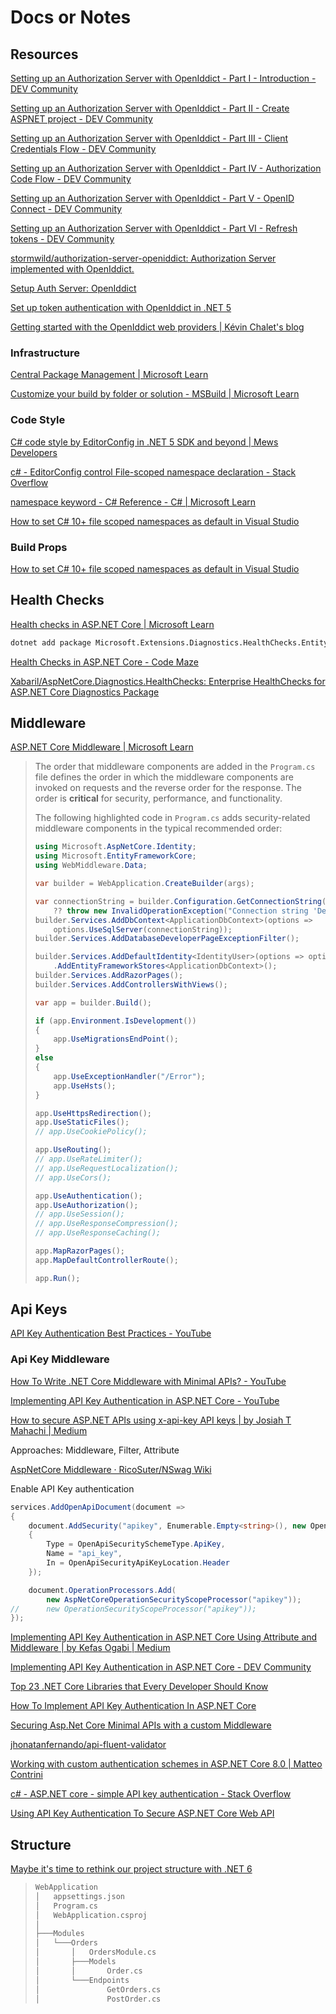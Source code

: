 # Docs or Notes

## Resources

[Setting up an Authorization Server with OpenIddict - Part I - Introduction - DEV Community](https://dev.to/robinvanderknaap/setting-up-an-authorization-server-with-openiddict-part-i-introduction-4jid)

[Setting up an Authorization Server with OpenIddict - Part II - Create ASPNET project - DEV Community](https://dev.to/robinvanderknaap/setting-up-an-authorization-server-with-openiddict-part-ii-create-aspnet-project-4949)

[Setting up an Authorization Server with OpenIddict - Part III - Client Credentials Flow - DEV Community](https://dev.to/robinvanderknaap/setting-up-an-authorization-server-with-openiddict-part-iii-client-credentials-flow-55lp)

[Setting up an Authorization Server with OpenIddict - Part IV - Authorization Code Flow - DEV Community](https://dev.to/robinvanderknaap/setting-up-an-authorization-server-with-openiddict-part-iv-authorization-code-flow-3eh8)

[Setting up an Authorization Server with OpenIddict - Part V - OpenID Connect - DEV Community](https://dev.to/robinvanderknaap/setting-up-an-authorization-server-with-openiddict-part-v-openid-connect-a8j)

[Setting up an Authorization Server with OpenIddict - Part VI - Refresh tokens - DEV Community](https://dev.to/robinvanderknaap/setting-up-an-authorization-server-with-openiddict-part-vi-refresh-tokens-5669)

[stormwild/authorization-server-openiddict: Authorization Server implemented with OpenIddict.](https://github.com/stormwild/authorization-server-openiddict)

[Setup Auth Server: OpenIddict](https://chat.openai.com/share/f7281293-5d99-4365-b08f-e29357f494d5)

[Set up token authentication with OpenIddict in .NET 5](https://nwb.one/blog/openid-connect-dotnet-5)

[Getting started with the OpenIddict web providers | Kévin Chalet's blog](https://kevinchalet.com/2022/12/16/getting-started-with-the-openiddict-web-providers/)

### Infrastructure

[Central Package Management | Microsoft Learn](https://learn.microsoft.com/en-us/nuget/consume-packages/central-package-management)

[Customize your build by folder or solution - MSBuild | Microsoft Learn](https://learn.microsoft.com/en-us/visualstudio/msbuild/customize-by-directory?view=vs-2022)

### Code Style

[C# code style by EditorConfig in .NET 5 SDK and beyond | Mews Developers](https://developers.mews.com/c-code-style-by-editorconfig-in-net-5-sdk-and-beyond/)

[c# - EditorConfig control File-scoped namespace declaration - Stack Overflow](https://stackoverflow.com/questions/69486362/editorconfig-control-file-scoped-namespace-declaration)

[namespace keyword - C# Reference - C# | Microsoft Learn](https://learn.microsoft.com/en-us/dotnet/csharp/language-reference/keywords/namespace)

[How to set C# 10+ file scoped namespaces as default in Visual Studio](https://davecallan.com/set-file-scoped-namespaces-default-dotnet6-visual-studio/)

### Build Props

[How to set C# 10+ file scoped namespaces as default in Visual Studio](https://davecallan.com/set-file-scoped-namespaces-default-dotnet6-visual-studio/)

## Health Checks

[Health checks in ASP.NET Core | Microsoft Learn](https://learn.microsoft.com/en-us/aspnet/core/host-and-deploy/health-checks?view=aspnetcore-8.0)

```bash
dotnet add package Microsoft.Extensions.Diagnostics.HealthChecks.EntityFrameworkCore --version 8.0.3
```

[Health Checks in ASP.NET Core - Code Maze](https://code-maze.com/health-checks-aspnetcore/)

[Xabaril/AspNetCore.Diagnostics.HealthChecks: Enterprise HealthChecks for ASP.NET Core Diagnostics Package](https://github.com/Xabaril/AspNetCore.Diagnostics.HealthChecks)

## Middleware

[ASP.NET Core Middleware | Microsoft Learn](https://learn.microsoft.com/en-us/aspnet/core/fundamentals/middleware/?view=aspnetcore-8.0)

> The order that middleware components are added in the `Program.cs` file defines the order in which the middleware components are invoked on requests and the reverse order for the response. The order is **critical** for security, performance, and functionality.
>
> The following highlighted code in `Program.cs` adds security-related middleware components in the typical recommended order:
>
> ```csharp
> using Microsoft.AspNetCore.Identity;
> using Microsoft.EntityFrameworkCore;
> using WebMiddleware.Data;
> 
> var builder = WebApplication.CreateBuilder(args);
> 
> var connectionString = builder.Configuration.GetConnectionString("DefaultConnection")
>     ?? throw new InvalidOperationException("Connection string 'DefaultConnection' not found.");
> builder.Services.AddDbContext<ApplicationDbContext>(options =>
>     options.UseSqlServer(connectionString));
> builder.Services.AddDatabaseDeveloperPageExceptionFilter();
> 
> builder.Services.AddDefaultIdentity<IdentityUser>(options => options.SignIn.RequireConfirmedAccount = true)
>     .AddEntityFrameworkStores<ApplicationDbContext>();
> builder.Services.AddRazorPages();
> builder.Services.AddControllersWithViews();
> 
> var app = builder.Build();
> 
> if (app.Environment.IsDevelopment())
> {
>     app.UseMigrationsEndPoint();
> }
> else
> {
>     app.UseExceptionHandler("/Error");
>     app.UseHsts();
> }
> 
> app.UseHttpsRedirection();
> app.UseStaticFiles();
> // app.UseCookiePolicy();
> 
> app.UseRouting();
> // app.UseRateLimiter();
> // app.UseRequestLocalization();
> // app.UseCors();
> 
> app.UseAuthentication();
> app.UseAuthorization();
> // app.UseSession();
> // app.UseResponseCompression();
> // app.UseResponseCaching();
> 
> app.MapRazorPages();
> app.MapDefaultControllerRoute();
> 
> app.Run();
> ```

## Api Keys

[API Key Authentication Best Practices - YouTube](https://www.youtube.com/watch?v=ooyOmiczY1g)

### Api Key Middleware

[How To Write .NET Core Middleware with Minimal APIs? - YouTube](https://www.youtube.com/watch?v=yZ7ioK2yeXc)

[Implementing API Key Authentication in ASP.NET Core - YouTube](https://www.youtube.com/watch?v=GrJJXixjR8M)

[How to secure ASP.NET APIs using x-api-key API keys | by Josiah T Mahachi | Medium](https://medium.com/@josiahmahachi/secure-asp-net-apis-using-x-api-key-api-keys-62d63b2b9fb0)

Approaches: Middleware, Filter, Attribute

[AspNetCore Middleware · RicoSuter/NSwag Wiki](https://github.com/RicoSuter/NSwag/wiki/AspNetCore-Middleware#enable-api-key-authorization)

Enable API Key authentication

```csharp
services.AddOpenApiDocument(document => 
{
    document.AddSecurity("apikey", Enumerable.Empty<string>(), new OpenApiSecurityScheme
    {
        Type = OpenApiSecuritySchemeType.ApiKey,
        Name = "api_key",
        In = OpenApiSecurityApiKeyLocation.Header
    });

    document.OperationProcessors.Add(
        new AspNetCoreOperationSecurityScopeProcessor("apikey"));
//      new OperationSecurityScopeProcessor("apikey"));
});
```

[Implementing API Key Authentication in ASP.NET Core Using Attribute and Middleware | by Kefas Ogabi | Medium](https://medium.com/@kefasogabi/implementing-api-key-authentication-in-asp-net-core-using-attribute-and-middleware-dd57d76d9efa)

[Implementing API Key Authentication in ASP.NET Core - DEV Community](https://dev.to/me_janki/implementing-api-key-authentication-in-aspnet-core-5ch)

[Top 23 .NET Core Libraries that Every Developer Should Know](https://positiwise.com/blog/essential-net-core-libraries-that-every-programmer-should-know)

[How To Implement API Key Authentication In ASP.NET Core](https://www.milanjovanovic.tech/blog/how-to-implement-api-key-authentication-in-aspnet-core)

[Securing Asp.Net Core Minimal APIs with a custom Middleware](https://blog.jhonatanoliveira.dev/securing-aspnet-core-minimal-apis-with-a-custom-middleware)

[jhonatanfernando/api-fluent-validator](https://github.com/jhonatanfernando/api-fluent-validator)

[Working with custom authentication schemes in ASP.NET Core 8.0 | Matteo Contrini](https://matteosonoio.it/aspnet-core-authentication-schemes/)

[c# - ASP.NET core - simple API key authentication - Stack Overflow](https://stackoverflow.com/questions/70277577/asp-net-core-simple-api-key-authentication)

[Using API Key Authentication To Secure ASP.NET Core Web API](https://www.c-sharpcorner.com/article/using-api-key-authentication-to-secure-asp-net-core-web-api/)

## Structure

[Maybe it's time to rethink our project structure with .NET 6](https://timdeschryver.dev/blog/maybe-its-time-to-rethink-our-project-structure-with-dot-net-6)

> ```bash 
> WebApplication
> │   appsettings.json
> │   Program.cs
> │   WebApplication.csproj
> │
> ├───Modules
> │   └───Orders
> │       │   OrdersModule.cs
> │       ├───Models
> │       │       Order.cs
> │       └───Endpoints
> │               GetOrders.cs
> │               PostOrder.cs
> ```
